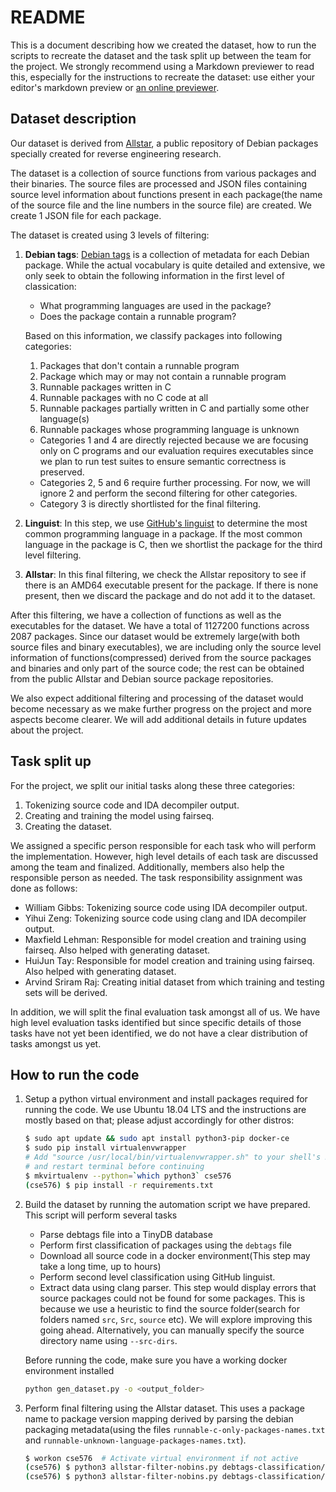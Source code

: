 # README

This is a document describing how we created the dataset, how to run the scripts to recreate the dataset and the task split up
between the team for the project. We strongly recommend using a Markdown previewer to read this, especially for the instructions to
recreate the dataset: use either your editor's markdown preview or [an online previewer](https://dillinger.io/).

## Dataset description

Our dataset is derived from [Allstar](https://allstar.jhuapl.edu), a public repository of Debian packages specially created
for reverse engineering research.

The dataset is a collection of source functions from various packages and their binaries. The source files are processed
and JSON files containing source level information about functions present in each package(the name of the source
file and the line numbers in the source file) are created. We create 1 JSON file for each package.

The dataset is created using 3 levels of filtering:

1. **Debian tags**: [Debian tags](https://wiki.debian.org/Debtags/FAQ) is a collection of metadata for each Debian package. While
   the actual vocabulary is quite detailed and extensive, we only seek to obtain the following information in the first level of
   classication:
   - What programming languages are used in the package?
   - Does the package contain a runnable program?

   Based on this information, we classify packages into following categories:

    1. Packages that don't contain a runnable program
    2. Package which may or may not contain a runnable program
    3. Runnable packages written in C
    4. Runnable packages with no C code at all
    5. Runnable packages partially written in C and partially some other language(s)
    6. Runnable packages whose programming language is unknown

    - Categories 1 and 4 are directly rejected because we are focusing only on C programs and our evaluation requires executables
      since we plan to run test suites to ensure semantic correctness is preserved.
    - Categories 2, 5 and 6 require further processing. For now, we will ignore 2 and perform the second filtering for other
      categories.
    - Category 3 is directly shortlisted for the final filtering.

2. **Linguist**: In this step, we use [GitHub's linguist](https://github.com/github/linguist) to determine the most common
   programming language in a package. If the most common language in the package is C, then we shortlist the package for the third
   level filtering.
3. **Allstar**: In this final filtering, we check the Allstar repository to see if there is an AMD64 executable present for the
   package. If there is none present, then we discard the package and do not add it to the dataset.

After this filtering, we have a collection of functions as well as the executables for the dataset. We have a total of 1127200 functions
across 2087 packages. Since our dataset would be extremely large(with both source files and binary executables), we are including
only the source level information of functions(compressed) derived from the source packages and binaries and only part
of the source code; the rest can be obtained from the public Allstar and Debian source package repositories.

We also expect additional filtering and processing of the dataset would become necessary as we make further progress on the
project and more aspects become clearer. We will add additional details in future updates about the project.

## Task split up

For the project, we split our initial tasks along these three categories:

1. Tokenizing source code and IDA decompiler output.
2. Creating and training the model using fairseq.
3. Creating the dataset.

We assigned a specific person responsible for each task who will perform the implementation. However, high level details of each
task are discussed among the team and finalized. Additionally, members also help the responsible person as needed. The task
responsibility assignment was done as follows:

- William Gibbs: Tokenizing source code using IDA decompiler output.
- Yihui Zeng: Tokenizing source code using clang and IDA decompiler output.
- Maxfield Lehman: Responsible for model creation and training using fairseq. Also helped with generating dataset.
- HuiJun Tay: Responsible for model creation and training using fairseq. Also helped with generating dataset.
- Arvind Sriram Raj: Creating initial dataset from which training and testing sets will be derived.

In addition, we will split the final evaluation task amongst all of us. We have high level evaluation tasks identified but
since specific details of those tasks have not yet been identified, we do not have a clear distribution of tasks amongst us yet.

## How to run the code

1. Setup a python virtual environment and install packages required for running the code. We use Ubuntu 18.04 LTS and the
   instructions are mostly based on that; please adjust accordingly for other distros:

   ```bash
   $ sudo apt update && sudo apt install python3-pip docker-ce
   $ sudo pip install virtualenvwrapper
   # Add "source /usr/local/bin/virtualenvwrapper.sh" to your shell's RC($HOME/.bashrc, $HOME/.zshrc etc) file
   # and restart terminal before continuing
   $ mkvirtualenv --python=`which python3` cse576
   (cse576) $ pip install -r requirements.txt
   ```
2. Build the dataset by running the automation script we have prepared. This script will perform several tasks
   - Parse debtags file into a TinyDB database
   - Perform first classification of packages using the `debtags` file
   - Download all source code in a docker environment(This step may take a long time, up to hours)
   - Perform second level classification using GitHub linguist.
   - Extract data using clang parser. This step would display errors that source packages could not be found for some packages. This
       is because we use a heuristic to find the source folder(search for folders named `src`, `Src`, `source` etc). We will explore
       improving this going ahead. Alternatively, you can manually specify the source directory name using `--src-dirs`.

   Before running the code, make sure you have a working docker environment installed
   ```bash
   python gen_dataset.py -o <output_folder>
   ```

3. Perform final filtering using the Allstar dataset. This uses a package name to package version mapping derived by
   parsing the debian packaging metadata(using the files `runnable-c-only-packages-names.txt` and
   `runnable-unknown-language-packages-names.txt`).

    ```bash
    $ workon cse576  # Activate virtual environment if not active
    (cse576) $ python3 allstar-filter-nobins.py debtags-classification/runnable-c-only-packages
    (cse576) $ python3 allstar-filter-nobins.py debtags-classification/runnable-unknown-language-packages
    ```
